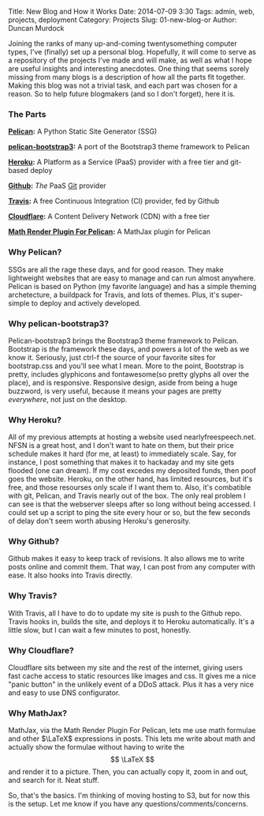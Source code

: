 Title: New Blog and How it Works
Date: 2014-07-09 3:30
Tags: admin, web, projects, deployment
Category: Projects
Slug: 01-new-blog-or
Author: Duncan Murdock

Joining the ranks of many up-and-coming twentysomething computer types, I've (finally) set up a personal blog. Hopefully, it will come to serve as a repository of the projects I've made and will make, as well as what I hope are useful insights and interesting anecdotes. One thing that seems sorely missing from many blogs is a description of how all the parts fit together. Making this blog was not a trivial task, and each part was chosen for a reason. So to help future blogmakers (and so I don't forget), here it is.

### The Parts 

__[Pelican](http://getpelican.com):__ A Python Static Site Generator (SSG)

__[pelican-bootstrap3](https://github.com/DandyDev/pelican-bootstrap3):__ A port of the Bootstrap3 theme framework to Pelican

__[Heroku](http://heroku.com):__ A Platform as a Service (PaaS) provider with a free tier and git-based deploy

__[Github](http://github.com):__ _The_ PaaS [Git](git-scm.com) provider

__[Travis](http://travis-ci.com):__ A free Continuous Integration (CI) provider, fed by Github

__[Cloudflare](http://cloudflare.com):__ A Content Delivery Network (CDN) with a free tier

__[Math Render Plugin For Pelican](https://github.com/barrysteyn/pelican_plugin-render_math):__ A MathJax plugin for Pelican

### Why Pelican?

SSGs are all the rage these days, and for good reason. They make lightweight websites that are easy to manage and can run almost anywhere. Pelican is based on Python (my favorite language) and has a simple theming archetecture, a buildpack for Travis, and lots of themes. Plus, it's super-simple to deploy and actively developed.

### Why pelican-bootstrap3?

Pelican-bootstrap3 brings the Bootstrap3 theme framework to Pelican. Bootstrap is _the_ framework these days, and powers a lot of the web as we know it. Seriously, just ctrl-f the source of your favorite sites for bootstrap.css and you'll see what I mean. More to the point, Bootstrap is pretty, includes glyphicons and fontawesome(so pretty glyphs all over the place), and is responsive. Responsive design, aside from being a huge buzzword, is very useful, because it means your pages are pretty _everywhere_, not just on the desktop.

### Why Heroku?

All of my previous attempts at hosting a website used nearlyfreespeech.net. NFSN is a great host, and I don't want to hate on them, but their price schedule makes it hard (for me, at least) to immediately scale. Say, for instance, I post something that makes it to hackaday and my site gets flooded (one can dream). If my cost excedes my deposited funds, then poof goes the website. Heroku, on the other hand, has limited resources, but it's free, and those resourses only scale if I want them to. Also, it's combatible with git, Pelican, and Travis nearly out of the box. The only real problem I can see is that the webserver sleeps after so long without being accessed. I could set up a script to ping the site every hour or so, but the few seconds of delay don't seem worth abusing Heroku's generosity.

### Why Github?

Github makes it easy to keep track of revisions. It also allows me to write posts online and commit them. That way, I can post from any computer with ease. It also hooks into Travis directly.

### Why Travis?

With Travis, all I have to do to update my site is push to the Github repo. Travis hooks in, builds the site, and deploys it to Heroku automatically. It's a little slow, but I can wait a few minutes to post, honestly.

### Why Cloudflare?

Cloudflare sits between my site and the rest of the internet, giving users fast cache access to static resources like images and css. It gives me a nice "panic button" in the unlikely event of a DDoS attack. Plus it has a very nice and easy to use DNS configurator.

### Why MathJax?

MathJax, via the Math Render Plugin For Pelican, lets me use math formulae and other $\LaTeX$ expressions in posts. This lets me write about math and actually show the formulae without having to write the $$ \LaTeX $$ and render it to a picture. Then, you can actually copy it, zoom in and out, and search for it. Neat stuff.

So, that's the basics. I'm thinking of moving hosting to S3, but for now this is the setup. Let me know if you have any questions/comments/concerns.